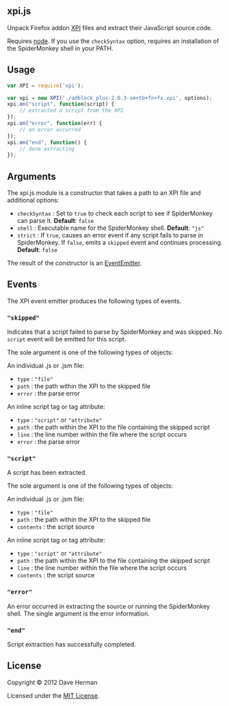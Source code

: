 ## xpi.js

Unpack Firefox addon [XPI](https://developer.mozilla.org/en/Extension_Packaging) files and extract their JavaScript source code.

Requires [node](http://nodejs.org). If you use the `checkSyntax` option, requires an installation of the SpiderMonkey shell in your PATH.

## Usage

```javascript
var XPI = require('xpi');

var xpi = new XPI('./adblock_plus-2.0.3-sm+tb+fn+fx.xpi', options);
xpi.on("script", function(script) {
    // extracted a script from the XPI
});
xpi.on("error", function(err) {
    // an error occurred
});
xpi.on("end", function() {
    // done extracting
});
```

## Arguments

The xpi.js module is a constructor that takes a path to an XPI file and additional options:

  * `checkSyntax` : Set to `true` to check each script to see if SpiderMonkey can parse it. **Default**: `false`
  * `shell` : Executable name for the SpiderMonkey shell. **Default**: `"js"`
  * `strict` : If `true`, causes an error event if any script fails to parse in SpiderMonkey. If `false`, emits a `skipped` event and continues processing. **Default**: `false`

The result of the constructor is an [EventEmitter](http://nodejs.org/api/events.html).

## Events

The XPI event emitter produces the following types of events.

### `"skipped"`

Indicates that a script failed to parse by SpiderMonkey and was skipped. No `script` event will be emitted for this script.

The sole argument is one of the following types of objects:

An individual .js or .jsm file:

  * `type` : `"file"`
  * `path` : the path within the XPI to the skipped file
  * `error` : the parse error

An inline script tag or tag attribute:

  * `type` : `"script"` or `"attribute"`
  * `path` : the path within the XPI to the file containing the skipped script
  * `line` : the line number within the file where the script occurs
  * `error` : the parse error

### `"script"`

A script has been extracted.

The sole argument is one of the following types of objects:

An individual .js or .jsm file:

  * `type` : `"file"`
  * `path` : the path within the XPI to the skipped file
  * `contents` : the script source

An inline script tag or tag attribute:

  * `type` : `"script"` or `"attribute"`
  * `path` : the path within the XPI to the file containing the skipped script
  * `line` : the line number within the file where the script occurs
  * `contents` : the script source

### `"error"`

An error occurred in extracting the source or running the SpiderMonkey shell. The single argument is the error information.

### `"end"`

Script extraction has successfully completed.

## License

Copyright © 2012 Dave Herman

Licensed under the [MIT License](http://mit-license.org).
